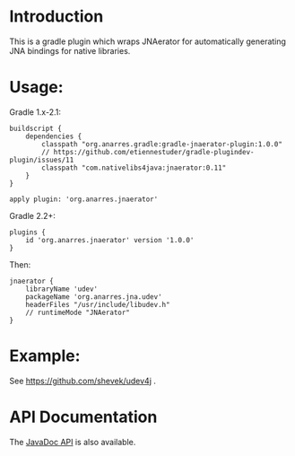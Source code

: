 # Introduction

This is a gradle plugin which wraps JNAerator for automatically
generating JNA bindings for native libraries.

# Usage:

Gradle 1.x-2.1:

```
buildscript {
    dependencies {
        classpath "org.anarres.gradle:gradle-jnaerator-plugin:1.0.0"
		// https://github.com/etiennestuder/gradle-plugindev-plugin/issues/11
        classpath "com.nativelibs4java:jnaerator:0.11"
    }
}

apply plugin: 'org.anarres.jnaerator'
```

Gradle 2.2+:

```
plugins {
    id 'org.anarres.jnaerator' version '1.0.0'
}
```

Then:

```
jnaerator {
	libraryName 'udev'
	packageName 'org.anarres.jna.udev'
	headerFiles "/usr/include/libudev.h"
	// runtimeMode "JNAerator"
}
```

# Example:

See https://github.com/shevek/udev4j .

# API Documentation

The [JavaDoc API](http://shevek.github.io/gradle-jnaerator-plugin/docs/javadoc/)
is also available.

